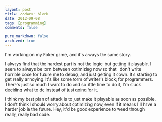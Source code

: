 ```yaml
---
layout: post
title: coders' block
date: 2012-09-08
tags: [programming]
comments: false

pure_markdown: false
archived: true
---
```


I'm working on my Poker game, and it's always the same story.

I always find that the hardest part is not the logic, but getting it playable. I seem to always be torn between optimizing now so that I don't write horrible code for future me to debug, and just getting it down. It's starting to get really annoying. It's like some form of writer's block; for programmers. There's just so much I want to do and so little time to do it, I'm stuck deciding what to do instead of just going for it.

I think my best plan of attack is to just make it playable as soon as possible. I don't think I should worry about optimizing now, even if it means I'll have a harder job in the future. Hey, it'd be good experience to weed through really, really bad code.
